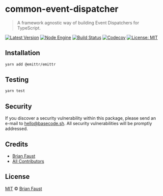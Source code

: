 # common-event-dispatcher

> A framework agnostic way of building Event Dispatchers for TypeScript.

[![Latest Version](https://badgen.now.sh/npm/v/@emittr/emittr)](https://www.npmjs.com/package/@emittr/emittr)
[![Node Engine](https://badgen.now.sh/npm/node/@emittr/emittr)](https://www.npmjs.com/package/@emittr/emittr)
[![Build Status](https://badgen.now.sh/circleci/github/emittr/emittr)](https://circleci.com/gh/emittr/emittr)
[![Codecov](https://badgen.now.sh/codecov/c/github/emittr/emittr)](https://codecov.io/gh/emittr/emittr)
[![License: MIT](https://badgen.now.sh/badge/license/MIT/green)](https://opensource.org/licenses/MIT)

## Installation

```bash
yarn add @emittr/emittr
```

## Testing

```bash
yarn test
```

## Security

If you discover a security vulnerability within this package, please send an e-mail to hello@basecode.sh. All security vulnerabilities will be promptly addressed.

## Credits

-   [Brian Faust](https://github.com/faustbrian)
-   [All Contributors](../../../../contributors)

## License

[MIT](LICENSE) © [Brian Faust](https://basecode.sh)
